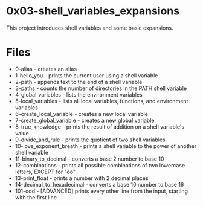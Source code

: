 # 0x03-shell_variables_expansions #
This project introduces shell variables and some basic expansions.

# Files #
*	0-alias - creates an alias
*	1-hello_you - prints the current user using a shell variable
*	2-path - appends text to the end of a shell variable
*	3-paths - counts the number of directories in the PATH shell variable
*	4-global_variables - lists the environment variables
*	5-local_variables - lists all local variables, functions, and environment variables
*	6-create_local_variable - creates a new local variable
*	7-create_global_variable - creates a new global variable
*	8-true_knowledge - prints the result of addition on a shell variable's value
*	9-divide_and_rule - prints the quotient of two shell variables
*	10-love_exponent_breath - prints a shell variable to the power of another shell variable
*	11-binary_to_decimal - converts a base 2 number to base 10
*	12-combinations - prints all possible combinations of two lowercase letters, EXCEPT for "oo"
*	13-print_float - prints a number with 2 decimal places
*	14-decimal_to_hexadecimal - converts a base 10 number to base 16
*	101-odd - [ADVANCED] prints every other line from the input, starting with the first line
